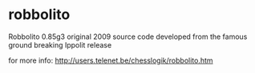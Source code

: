 # robbolito
Robbolito 0.85g3 original 2009 source code developed from the famous ground breaking Ippolit release

for more info:
http://users.telenet.be/chesslogik/robbolito.htm
